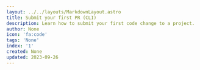 ```yaml
---
layout: ../../layouts/MarkdownLayout.astro
title: Submit your first PR (CLI)
description: Learn how to submit your first code change to a project.
author: None
icon: 'fa:code'
tags: 'None'
index: '1'
created: None
updated: 2023-09-26
---
```


<!--
  IMPORTANT: Do not edit this file directly!
  It is generated from the /guides directory
-->



<!--
	Article sourced from https://github.com/lissy93/git-into-opensource
	Licensed under MIT License, (C) Alicia Sykes <alicia@as93.net> 2023
	---
	This file was auto-generated at 2023-09-26 23:01:30.034415
	from /home/runner/work/git-into-open-source/git-into-open-source/guides/submit-your-first-pr-cli.md
	using /home/runner/work/git-into-open-source/git-into-open-source/lib/copy_resources_to_site.py
-->
